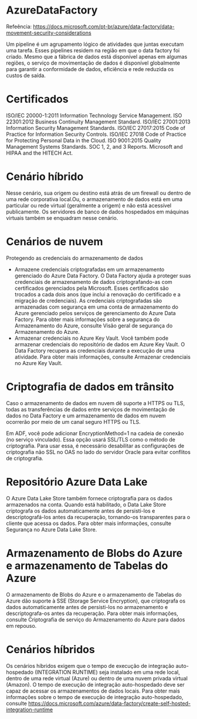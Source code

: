 # AzureDataFactory

Refeência: https://docs.microsoft.com/pt-br/azure/data-factory/data-movement-security-considerations

Um pipeline é um agrupamento lógico de atividades que juntas executam uma tarefa. Esses pipelines residem na região em que o data factory foi criado.
Mesmo que a fábrica de dados está disponível apenas em algumas regiões, o serviço de movimentação de dados é disponível globalmente para garantir a conformidade de dados, eficiência e rede reduzida os custos de saída.

# Certificados

ISO/IEC 20000-1:2011 Information Technology Service Management.
ISO 22301:2012 Business Continuity Management Standard.
ISO/IEC 27001:2013 Information Security Management Standards.
ISO/IEC 27017:2015 Code of Practice for Information Security Controls.
ISO/IEC 27018 Code of Practice for Protecting Personal Data in the Cloud.
ISO 9001:2015 Quality Management Systems Standards.
SOC 1, 2, and 3 Reports.
Microsoft and HIPAA and the HITECH Act.


# Cenário híbrido
Nesse cenário, sua origem ou destino está atrás de um firewall ou dentro de uma rede corporativa local.Ou, o armazenamento de dados está em uma particular ou rede virtual (geralmente a origem) e não está acessível publicamente. Os servidores de banco de dados hospedados em máquinas virtuais também se enquadram nesse cenário.
    
# Cenários de nuvem

Protegendo as credenciais do armazenamento de dados

* Armazene credenciais criptografadas em um armazenamento gerenciado do Azure Data Factory. O Data Factory ajuda a proteger suas credenciais de armazenamento de dados criptografando-as com certificados gerenciados pela Microsoft. Esses certificados são trocados a cada dois anos (que inclui a renovação do certificado e a migração de credenciais). As credenciais criptografadas são armazenadas com segurança em uma conta de armazenamento do Azure gerenciado pelos serviços de gerenciamento do Azure Data Factory. Para obter mais informações sobre a segurança do Armazenamento do Azure, consulte Visão geral de segurança do Armazenamento do Azure.
* Armazenar credenciais no Azure Key Vault. Você também pode armazenar credenciais do repositório de dados em Azure Key Vault. O Data Factory recupera as credenciais durante a execução de uma atividade. Para obter mais informações, consulte Armazenar credenciais no Azure Key Vault.

# Criptografia de dados em trânsito
Caso o armazenamento de dados em nuvem dê suporte a HTTPS ou TLS, todas as transferências de dados entre serviços de movimentação de dados no Data Factory e um armazenamento de dados em nuvem ocorrerão por meio de um canal seguro HTTPS ou TLS.

Em ADF, você pode adicionar EncryptionMethod=1 na cadeia de conexão (no serviço vinculado). Essa opção usará SSL/TLS como o método de criptografia. Para usar essa, é necessário desabilitar as configurações de criptografia não SSL no OAS no lado do servidor Oracle para evitar conflitos de criptografia.

# Repositório Azure Data Lake
O Azure Data Lake Store também fornece criptografia para os dados armazenados na conta. Quando está habilitado, o Data Lake Store criptografa os dados automaticamente antes de persisti-los e descriptografá-los antes da recuperação, tornando-os transparentes para o cliente que acessa os dados. Para obter mais informações, consulte Segurança no Azure Data Lake Store.

# Armazenamento de Blobs do Azure e armazenamento de Tabelas do Azure
O armazenamento de Blobs do Azure e o armazenamento de Tabelas do Azure dão suporte à SSE (Storage Service Encryption), que criptografa os dados automaticamente antes de persisti-los no armazenamento e descriptografa-os antes da recuperação. Para obter mais informações, consulte Criptografia de serviço do Armazenamento do Azure para dados em repouso.

# Cenários híbridos
Os cenários híbridos exigem que o tempo de execução de integração auto-hospedado (INTEGRATION RUNTIME) seja instalado em uma rede local, dentro de uma rede virtual (Azure) ou dentro de uma nuvem privada virtual (Amazon). O tempo de execução de integração auto-hospedado deve ser capaz de acessar os armazenamentos de dados locais. Para obter mais informações sobre o tempo de execução de integração auto-hospedado, consulte https://docs.microsoft.com/azure/data-factory/create-self-hosted-integration-runtime

